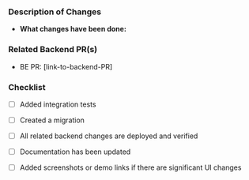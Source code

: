 ### Description of Changes

- **What changes have been done:** 

### Related Backend PR(s)

  - BE PR: [link-to-backend-PR]
  
### Checklist
- [ ] Added integration tests
- [ ] Created a migration
- [ ] All related backend changes are deployed and verified
- [ ] Documentation has been updated
- [ ] Added screenshots or demo links if there are significant UI changes

